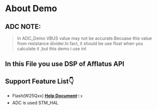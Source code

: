 # About Demo 
## ADC NOTE:
> In ADC_Demo VBUS value may not be accurate.Becuase this value from resistance divider.In fact, it should be use float when you calculate it ,but this demo i use int 
## In this File you use DSP of Afflatus API 
## Support Feature List👇
* Flash(W25Qxx)  [**Help Document**](./Doc/html/index.html)👈
* ADC is used STM_HAL